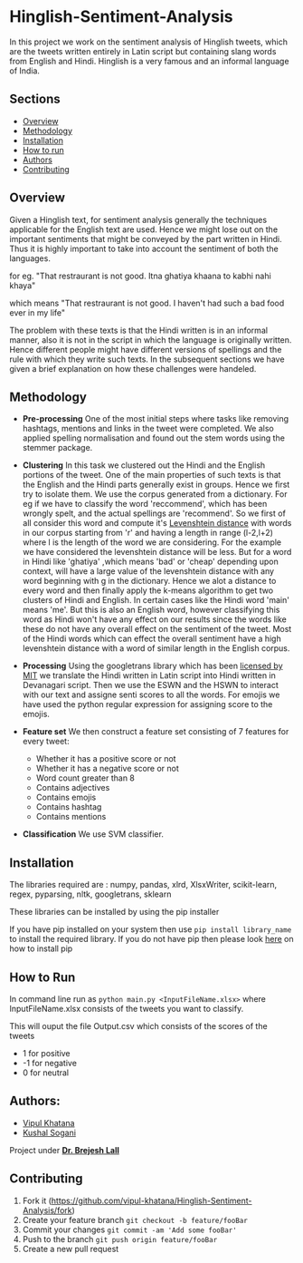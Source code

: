 # Hinglish-Sentiment-Analysis
In this project we work on the sentiment analysis of Hinglish tweets, which are the tweets written entirely in Latin script but containing slang words from English and Hindi. Hinglish is a very famous and an informal language of India.

## Sections 
+ [Overview](https://github.com/vipul-khatana/Hinglish-Sentiment-Analysis#overview)
+ [Methodology](https://github.com/vipul-khatana/Hinglish-Sentiment-Analysis#methodology)
+ [Installation](https://github.com/vipul-khatana/Hinglish-Sentiment-Analysis#installation)
+ [How to run](https://github.com/vipul-khatana/Hinglish-Sentiment-Analysis#how-to-run)
+ [Authors](https://github.com/vipul-khatana/Hinglish-Sentiment-Analysis#authors)
+ [Contributing](https://github.com/vipul-khatana/Hinglish-Sentiment-Analysis#contributing)

## Overview 

Given a Hinglish text, for sentiment analysis generally the techniques applicable for the English text are used. Hence we might lose out on the important sentiments that might be conveyed by the part written in Hindi. Thus it is highly important to take into account the sentiment of both the languages. 

for eg. "That restraurant is not good. Itna ghatiya khaana to kabhi nahi khaya"

which means "That restraurant is not good. I haven't had such a bad food ever in my life"

The problem with these texts is that the Hindi written is in an informal manner, also it is not in the script in which the language is originally written. Hence different people might have different versions of spellings and the rule with which they write such texts. In the subsequent sections we have given a brief explanation on how these challenges were handeled. 

## Methodology 

+ **Pre-processing** One of the most initial steps where tasks like removing hashtags, mentions and links in the tweet were completed. We also applied spelling normalisation and found out the stem words using the stemmer package. 

+ **Clustering** In this task we clustered out the Hindi and the English portions of the tweet. One of the main properties of such texts is that the English and the Hindi parts generally exist in groups. Hence we first try to isolate them. We use the corpus generated from a dictionary. For eg if we have to classify the word 'reccommend', which has been wrongly spelt, and the actual spellings are 'recommend'. So we first of all consider this word and compute it's [Levenshtein distance](https://en.wikipedia.org/wiki/Levenshtein_distance) with words in our corpus starting from 'r' and having a length in range (l-2,l+2) where l is the length of the word we are considering. For the example we have considered the levenshtein distance will be less. But for a word in Hindi like 'ghatiya' ,which means 'bad' or 'cheap' depending upon context, will have a large value of the levenshtein distance with any word beginning with g in the dictionary. Hence we alot a distance to every word and then finally apply the k-means algorithm to get two clusters of Hindi and English. In certain cases like the Hindi word 'main' means 'me'. But this is also an English word, however classifying this word as Hindi won't have any effect on our results since the words like these do not have any overall effect on the sentiment of the tweet. Most of the Hindi words which can effect the overall sentiment have a high levenshtein distance with a word of similar length in the English corpus. 

+ **Processing** Using the googletrans library which has been [licensed by MIT](https://github.com/vipul-khatana/Hinglish-Sentiment-Analysis/blob/master/LICENSE) we translate the Hindi written in Latin script into Hindi written in Devanagari script. Then we use the ESWN and the HSWN to interact with our text and assigne senti scores to all the words. For emojis we have used the python regular expression for assigning score to the emojis. 

+ **Feature set** We then construct a feature set consisting of 7 features for every tweet: 

  + Whether it has a positive score or not
  + Whether it has a negative score or not 
  + Word count greater than 8 
  + Contains adjectives 
  + Contains emojis 
  + Contains hashtag 
  + Contains mentions 
  
 + **Classification** We use SVM classifier. 
 
 ## Installation 
 
 The libraries required are : numpy, pandas, xlrd, XlsxWriter, scikit-learn, regex, pyparsing, nltk, googletrans, sklearn
 
 These libraries can be installed by using the pip installer 

If you have pip installed on your system then use `pip install library_name` to install the required library. 
If you do not have pip then please look [here](https://pip.pypa.io/en/stable/installing/) on how to install pip

## How to Run 

In command line run as `python main.py <InputFileName.xlsx>` where InputFileName.xlsx consists of the tweets you want to classify. 

This will ouput the file Output.csv which consists of the scores of the tweets 

+ 1 for positive
+ -1 for negative 
+ 0 for neutral 

## Authors: 
* [Vipul Khatana](https://github.com/vipul-khatana)
* [Kushal Sogani](https://www.facebook.com/kushal.sogani) 

Project under [**Dr. Brejesh Lall**](http://ee.iitd.ernet.in/people/brijeshlall.html)

## Contributing

1) Fork it (https://github.com/vipul-khatana/Hinglish-Sentiment-Analysis/fork)
2) Create your feature branch `git checkout -b feature/fooBar`
3) Commit your changes `git commit -am 'Add some fooBar'`
4) Push to the branch `git push origin feature/fooBar`
5) Create a new pull request 

